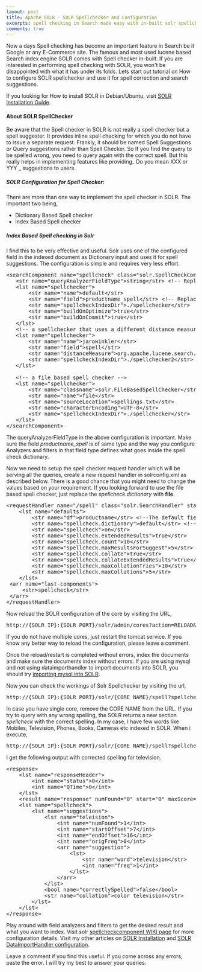 ```yaml
---
layout: post
title: Apache SOLR - SOLR Spellchecker and Configuration
excerpts: spell checking in Search made easy with in-built solr spellchecker. This post is about types of spell checker and its configuration in solr.
comments: true
---
```


Now a days Spell checking has become an important feature in Search be it Google or any E-Commerce site. The famous and most used lucene based Search index engine SOLR comes with Spell checker in-built. If you are interested in performing spell checking with SOLR, you won't be disappointed with what it has under its folds. Lets start out tutorial on How to configure SOLR spellchecker and use it for spell correction and search suggestions.

If you looking for How to install SOLR in Debian/Ubuntu, visit [SOLR Installation Guide](http://www.arunchinnachamy.com/apache-solr-installation-and-configuration/ "The Seach Platform, Apache SOLR Installation and Configuration").

#### About SOLR SpellChecker

Be aware that the Spell checker in SOLR is not really a spell checker but a spell suggester. It provides inline spell checking for which you do not have to issue a separate request. Frankly, it should be named Spell Suggestions or Query suggestions rather than Spell Checker. So If you find the query to be spelled wrong, you need to query again with the correct spell. But this really helps in implementing features like providing_ Do you mean XXX or YYY _ suggestions to users.

##### SOLR Configuration for Spell Checker:

There are more than one way to implement the spell checker in SOLR. The important two being,

*   Dictionary Based Spell checker
*   Index Based Spell checker

##### Index Based Spell checking in Solr

I find this to be very effective and useful. Solr uses one of the configured field in the indexed document as Dictionary input and uses it for spell suggestions. The configuration is simple and requires very less effort.

<pre lang="xml" escaped="true">&lt;searchComponent name="spellcheck" class="solr.SpellCheckComponent"&gt;
   &lt;str name="queryAnalyzerFieldType"&gt;string&lt;/str&gt; &lt;!-- Replace with Field Type of your schema --&gt;
   &lt;lst name="spellchecker"&gt;
       &lt;str name="name"&gt;default&lt;/str&gt;
       &lt;str name="field"&gt;productname_spell&lt;/str&gt; &lt;!-- Replace with field name as per your scheme --&gt;
       &lt;str name="spellcheckIndexDir"&gt;./spellchecker&lt;/str&gt;
       &lt;str name="buildOnOptimize"&gt;true&lt;/str&gt;
       &lt;str name="buildOnCommit"&gt;true&lt;/str&gt;
   &lt;/lst&gt;
   &lt;!-- a spellchecker that uses a different distance measure --&gt;
   &lt;lst name="spellchecker"&gt;
       &lt;str name="name"&gt;jarowinkler&lt;/str&gt; 
       &lt;str name="field"&gt;spell&lt;/str&gt;
       &lt;str name="distanceMeasure"&gt;org.apache.lucene.search.spell.JaroWinklerDistance&lt;/str&gt;
       &lt;str name="spellcheckIndexDir"&gt;./spellchecker2&lt;/str&gt;
   &lt;/lst&gt;

   &lt;!-- a file based spell checker --&gt;
   &lt;lst name="spellchecker"&gt;
       &lt;str name="classname"&gt;solr.FileBasedSpellChecker&lt;/str&gt;
       &lt;str name="name"&gt;file&lt;/str&gt;
       &lt;str name="sourceLocation"&gt;spellings.txt&lt;/str&gt;
       &lt;str name="characterEncoding"&gt;UTF-8&lt;/str&gt;
       &lt;str name="spellcheckIndexDir"&gt;./spellchecker&lt;/str&gt;
   &lt;/lst&gt;
&lt;/searchComponent&gt;</pre>

The queryAnalyzerFieldType in the above configuration is important. Make sure the field _productname_spell_ is of same type and the way you configure Analyzers and filters in that field type defines what goes inside the spell check dictionary.

Now we need to setup the spell checker request handler which will be serving all the queries, create a new request handler in solrconfig.xml as described below. There is a good chance that you might need to change the values based on your requirement. If you looking forward to use the file based spell checker, just replace the _spellcheck.dictionary_ with **file**.

<pre lang="xml" escaped="true">&lt;requestHandler name="/spell" class="solr.SearchHandler" startup="lazy"&gt;
    &lt;lst name="defaults"&gt;
        &lt;str name="df"&gt;productname&lt;/str&gt; &lt;!--The default field for spell checking. --&gt;
        &lt;str name="spellcheck.dictionary"&gt;default&lt;/str&gt; &lt;!--default or file or jarowinkler as mentioned above. --&gt;
        &lt;str name="spellcheck"&gt;on&lt;/str&gt;
        &lt;str name="spellcheck.extendedResults"&gt;true&lt;/str&gt; 
        &lt;str name="spellcheck.count"&gt;10&lt;/str&gt;
        &lt;str name="spellcheck.maxResultsForSuggest"&gt;5&lt;/str&gt; 
        &lt;str name="spellcheck.collate"&gt;true&lt;/str&gt;
        &lt;str name="spellcheck.collateExtendedResults"&gt;true&lt;/str&gt; 
        &lt;str name="spellcheck.maxCollationTries"&gt;10&lt;/str&gt;
        &lt;str name="spellcheck.maxCollations"&gt;5&lt;/str&gt; 
    &lt;/lst&gt;
 &lt;arr name="last-components"&gt;
     &lt;str&gt;spellcheck&lt;/str&gt;
 &lt;/arr&gt;
&lt;/requestHandler&gt;</pre>

Now reload the SOLR configuration of the core by visiting the URL,

<pre>http://{SOLR IP}:{SOLR PORT}/solr/admin/cores?action=RELOAD&amp;core={CORE NAME}</pre>

If you do not have multiple cores, just restart the tomcat service. If you know any better way to reload the configuration, please leave a comment.

Once the reload/restart is completed without errors, index the documents and make sure the documents index without errors. If you are using mysql and not using dataimporthandler to import documents into SOLR, you should try [importing mysql into SOLR](http://www.arunchinnachamy.com/apache-solr-mysql-data-import/ "Apache SOLR – SOLR MySQL Data Import").

<span style="color: #ff0000;"></span>

Now you can check the workings of Solr Spellchecker by visiting the url,

<pre>http://{SOLR IP}:{SOLR PORT}/solr/{CORE NAME}/spell?spellcheck=true&amp;qt=spellchecker&amp;spellcheck.accuracy=0.8&amp;spellcheck.collate=true&amp;fl=*%2Cscore&amp;extendedResults=true+&amp;q={YOUR QUERY}</pre>

In case you have single core, remove the CORE NAME from the URL. If you try to query with any wrong spelling, the SOLR returns a new section _spellcheck_ with the correct spelling.
In my case, I have few words like Mobiles, Television, Phones, Books, Cameras etc indexed in SOLR. When i execute,

<pre>http://{SOLR IP}:{SOLR PORT}/solr/{CORE NAME}/spell?spellcheck=true&amp;qt=spellchecker&amp;spellcheck.accuracy=0.8&amp;spellcheck.collate=true&amp;fl=*%2Cscore&amp;extendedResults=true+&amp;q=color teleision</pre>

I get the following output with corrected spelling for television.

<pre lang="xml" escaped="true">&lt;response&gt;
    &lt;lst name="responseHeader"&gt;
        &lt;int name="status"&gt;0&lt;/int&gt;
        &lt;int name="QTime"&gt;0&lt;/int&gt;
    &lt;/lst&gt;
    &lt;result name="response" numFound="0" start="0" maxScore="0.0"/&gt;
    &lt;lst name="spellcheck"&gt;
        &lt;lst name="suggestions"&gt;
            &lt;lst name="teleision"&gt;
                &lt;int name="numFound"&gt;1&lt;/int&gt;
                &lt;int name="startOffset"&gt;7&lt;/int&gt;
                &lt;int name="endOffset"&gt;16&lt;/int&gt;
                &lt;int name="origFreq"&gt;0&lt;/int&gt;
                &lt;arr name="suggestion"&gt;
                    &lt;lst&gt;
                        &lt;str name="word"&gt;television&lt;/str&gt;
                        &lt;int name="freq"&gt;1&lt;/int&gt;
                    &lt;/lst&gt;
                &lt;/arr&gt;
            &lt;/lst&gt;
            &lt;bool name="correctlySpelled"&gt;false&lt;/bool&gt;
            &lt;str name="collation"&gt;color television&lt;/str&gt;
        &lt;/lst&gt;
    &lt;/lst&gt;
&lt;/response&gt;</pre>

Play around with field analyzers and filters to get the desired result and what you want to index. Visit solr [spellcheckcomponent WIKI page](http://wiki.apache.org/solr/SpellCheckComponent "Solr WIKI") for more configuration details. Visit my other articles on [SOLR Installation](http://www.arunchinnachamy.com/apache-solr-installation-and-configuration/ "The Seach Platform, Apache SOLR Installation and Configuration") and [SOLR DataImportHandler configuration](http://www.arunchinnachamy.com/apache-solr-mysql-data-import/ "Apache SOLR – SOLR MySQL Data Import").

Leave a comment if you find this useful. If you come across any errors, paste the error. I will try my best to answer your queries. 

